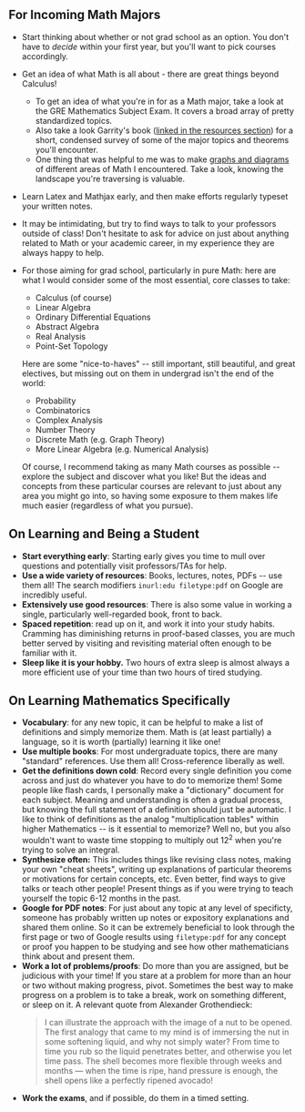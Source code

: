 ## For Incoming Math Majors
- Start thinking about whether or not grad school as an option. You don't have to *decide* within your first year, but you'll want to pick courses accordingly.
- Get an idea of what Math is all about - there are great things beyond Calculus!
	- To get an idea of what you're in for as a Math major, take a look at the GRE Mathematics Subject Exam. It covers a broad array of pretty standardized topics.
	- Also take a look Garrity's book ([linked in the resources section](#garrity)) for a short, condensed survey of some of the major topics and theorems you'll encounter.
	- One thing that was helpful to me was to make [graphs and diagrams](world-of-math) of different areas of Math I encountered. Take a look, knowing the landscape you're traversing is valuable.
- Learn Latex and Mathjax early, and then make efforts regularly typeset your written notes.
- It may be intimidating, but try to find ways to talk to your professors outside of class! Don't hesitate to ask for advice on just about anything related to Math or your academic career, in my experience they are always happy to help.
- For those aiming for grad school, particularly in pure Math: here are what I would consider some of the most essential, core classes to take:
	- Calculus (of course)
	- Linear Algebra
	- Ordinary Differential Equations
	- Abstract Algebra
	- Real Analysis
	- Point-Set Topology

	Here are some "nice-to-haves" -- still important, still beautiful, and great electives, but missing out on them in undergrad isn't the end of the world:
	- Probability
	- Combinatorics
	- Complex Analysis
	- Number Theory
	- Discrete Math (e.g. Graph Theory)
	- More Linear Algebra (e.g. Numerical Analysis)

	Of course, I recommend taking as many Math courses as possible -- explore the subject and discover what you like! But the ideas and concepts from these particular courses are relevant to just about any area you might go into, so having some exposure to them makes life much easier (regardless of what you pursue).


## On Learning and Being a Student
- **Start everything early**: Starting early gives you time to mull over questions and potentially visit professors/TAs for help.
- **Use a wide variety of resources**: Books, lectures, notes, PDFs -- use them all! The search modifiers `inurl:edu filetype:pdf` on Google are incredibly useful.
- **Extensively use good resources**: There is also some value in working a single, particularly well-regarded book, front to back.
- **Spaced repetition**: read up on it, and work it into your study habits. Cramming has diminishing returns in proof-based classes, you are much better served by visiting and revisiting material often enough to be familiar with it.
- **Sleep like it is your hobby.** Two hours of extra sleep is almost always a more efficient use of your time than two hours of tired studying.

## On Learning Mathematics Specifically
- **Vocabulary**: for any new topic, it can be helpful to make a list of definitions and simply memorize them. Math is (at least partially) a language, so it is worth (partially) learning it like one!
- **Use multiple books**: For most undergraduate topics, there are many "standard" references. Use them all! Cross-reference liberally as well.
- **Get the definitions down cold**: Record every single definition you come across and just do whatever you have to do to memorize them! Some people like flash cards, I personally make a "dictionary" document for each subject. Meaning and understanding is often a gradual process, but knowing the full statement of a definition should just be automatic. I like to think of definitions as the analog "multiplication tables" within higher Mathematics -- is it essential to memorize? Well no, but you also wouldn't want to waste time stopping to multiply out $12^2$ when you're trying to solve an integral.
- **Synthesize often:** This includes things like revising class notes, making your own "cheat sheets", writing up explanations of particular theorems or motivations for certain concepts, etc. Even better, find ways to give talks or teach other people! Present things as if you were trying to teach yourself the topic 6-12 months in the past.
- **Google for PDF notes**: For just about any topic at any level of specificty, someone has probably written up notes or expository explanations and shared them online. So it can be extremely beneficial to look through the first page or two of Google results using `filetype:pdf` for any concept or proof you happen to be studying and see how other mathematicians think about and present them.
- **Work a lot of problems/proofs**: Do more than you are assigned, but be judicious with your time! If you stare at a problem for more than an hour or two without making progress, pivot. Sometimes the best way to make progress on a problem is to take a break, work on something different, or sleep on it. A relevant quote from Alexander Grothendieck:
	>I can illustrate the approach with the image of a nut to be opened. The first analogy that came to my mind is of immersing the nut in some softening liquid, and why not simply water? From time to time you rub so the liquid penetrates better, and otherwise you let time pass. The shell becomes more flexible through weeks and months — when the time is ripe, hand pressure is enough, the shell opens like a perfectly ripened avocado!
- **Work the exams**, and if possible, do them in a timed setting.

